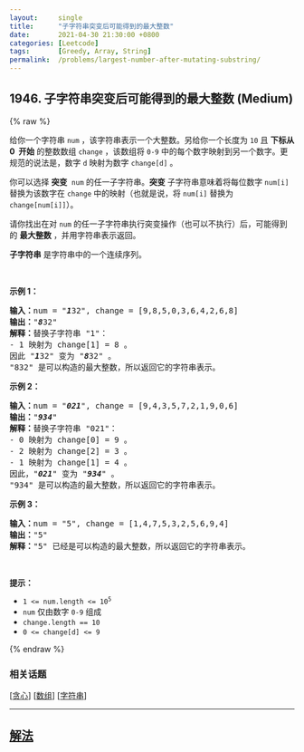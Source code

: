 ```yaml
---
layout:     single
title:      "子字符串突变后可能得到的最大整数"
date:       2021-04-30 21:30:00 +0800
categories: [Leetcode]
tags:       [Greedy, Array, String]
permalink:  /problems/largest-number-after-mutating-substring/
---
```


## 1946. 子字符串突变后可能得到的最大整数 (Medium)

{% raw %}

<p>给你一个字符串 <code>num</code> ，该字符串表示一个大整数。另给你一个长度为 <code>10</code> 且 <strong>下标从 0&nbsp; 开始</strong> 的整数数组 <code>change</code> ，该数组将 <code>0-9</code> 中的每个数字映射到另一个数字。更规范的说法是，数字 <code>d</code> 映射为数字 <code>change[d]</code> 。</p>

<p>你可以选择 <strong>突变</strong>&nbsp; <code>num</code> 的任一子字符串。<strong>突变</strong> 子字符串意味着将每位数字 <code>num[i]</code> 替换为该数字在 <code>change</code> 中的映射（也就是说，将 <code>num[i]</code> 替换为 <code>change[num[i]]</code>）。</p>

<p>请你找出在对 <code>num</code> 的任一子字符串执行突变操作（也可以不执行）后，可能得到的 <strong>最大整数</strong> ，并用字符串表示返回。</p>

<p><strong>子字符串</strong> 是字符串中的一个连续序列。</p>

<p>&nbsp;</p>

<p><strong>示例 1：</strong></p>

<pre><strong>输入：</strong>num = "<strong><em>1</em></strong>32", change = [9,8,5,0,3,6,4,2,6,8]
<strong>输出：</strong>"<strong><em>8</em></strong>32"
<strong>解释：</strong>替换子字符串 "1"：
- 1 映射为 change[1] = 8 。
因此 "<strong><em>1</em></strong>32" 变为 "<strong><em>8</em></strong>32" 。
"832" 是可以构造的最大整数，所以返回它的字符串表示。
</pre>

<p><strong>示例 2：</strong></p>

<pre><strong>输入：</strong>num = "<strong><em>021</em></strong>", change = [9,4,3,5,7,2,1,9,0,6]
<strong>输出：</strong>"<strong><em>934</em></strong>"
<strong>解释：</strong>替换子字符串 "021"：
- 0 映射为 change[0] = 9 。
- 2 映射为 change[2] = 3 。
- 1 映射为 change[1] = 4 。
因此，"<strong><em>021</em></strong>" 变为 "<strong><em>934</em></strong>" 。
"934" 是可以构造的最大整数，所以返回它的字符串表示。 
</pre>

<p><strong>示例 3：</strong></p>

<pre><strong>输入：</strong>num = "5", change = [1,4,7,5,3,2,5,6,9,4]
<strong>输出：</strong>"5"
<strong>解释：</strong>"5" 已经是可以构造的最大整数，所以返回它的字符串表示。
</pre>

<p>&nbsp;</p>

<p><strong>提示：</strong></p>

<ul>
	<li><code>1 &lt;= num.length &lt;= 10<sup>5</sup></code></li>
	<li><code>num</code> 仅由数字 <code>0-9</code> 组成</li>
	<li><code>change.length == 10</code></li>
	<li><code>0 &lt;= change[d] &lt;= 9</code></li>
</ul>

{% endraw %}

### 相关话题
  [[贪心](https://github.com/openset/leetcode/tree/master/tag/greedy/README.md)]
  [[数组](https://github.com/openset/leetcode/tree/master/tag/array/README.md)]
  [[字符串](https://github.com/openset/leetcode/tree/master/tag/string/README.md)]

---

## [解法](https://github.com/openset/leetcode/tree/master/problems/largest-number-after-mutating-substring)
